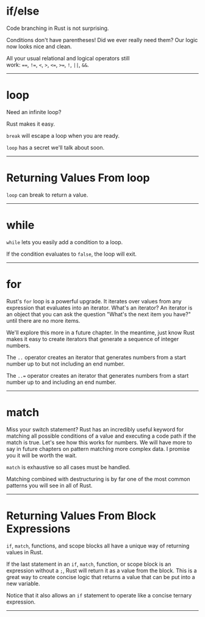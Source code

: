 if/else
=======

Code branching in Rust is not surprising.

Conditions don't have parentheses! Did we ever really need them? Our logic now looks nice and clean.

All your usual relational and logical operators still work: `==`, `!=`, `<`, `>`, `<=`, `>=`, `!`, `||`, `&&`.


-----------------------------------------------

loop
====

Need an infinite loop?

Rust makes it easy.

`break` will escape a loop when you are ready.

`loop` has a secret we'll talk about soon.


-----------------------------------

Returning Values From loop
==========================

`loop` can break to return a value.

-----------------------------------

while
=====

`while` lets you easily add a condition to a loop.

If the condition evaluates to `false`, the loop will exit.


-----------------------------------------


for
===

Rust's `for` loop is a powerful upgrade. It iterates over values from any expression that evaluates into an iterator. What's an iterator? An iterator is an object that you can ask the question "What's the next item you have?" until there are no more items.

We'll explore this more in a future chapter. In the meantime, just know Rust makes it easy to create iterators that generate a sequence of integer numbers.

The `..` operator creates an iterator that generates numbers from a start number up to but not including an end number.

The `..=` operator creates an iterator that generates numbers from a start number up to and including an end number.

---------------------------------------


match
=====

Miss your switch statement? Rust has an incredibly useful keyword for matching all possible conditions of a value and executing a code path if the match is true. Let's see how this works for numbers. We will have more to say in future chapters on pattern matching more complex data. I promise you it will be worth the wait.

`match` is exhaustive so all cases must be handled.

Matching combined with destructuring is by far one of the most common patterns you will see in all of Rust.

-----------------------------------------


Returning Values From Block Expressions
=======================================

`if`, `match`, functions, and scope blocks all have a unique way of returning values in Rust.

If the last statement in an `if`, `match`, function, or scope block is an expression without a `;`, Rust will return it as a value from the block. This is a great way to create concise logic that returns a value that can be put into a new variable.

Notice that it also allows an `if` statement to operate like a concise ternary expression.

--------------------------------------------


